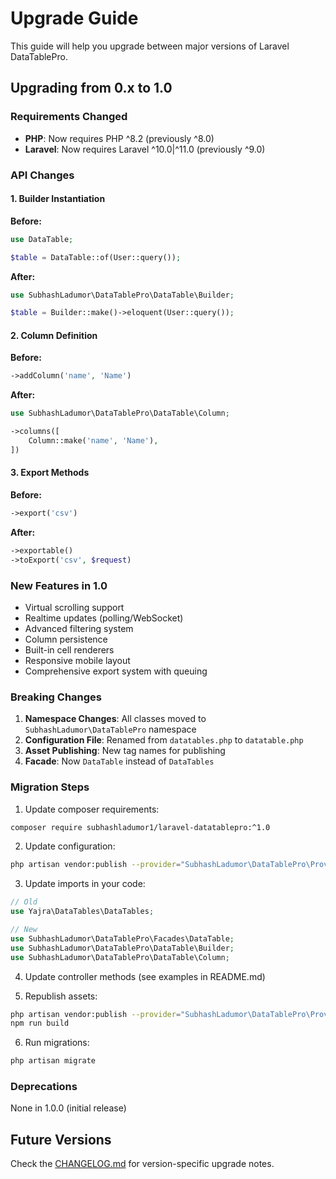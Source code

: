 # Upgrade Guide

This guide will help you upgrade between major versions of Laravel DataTablePro.

## Upgrading from 0.x to 1.0

### Requirements Changed

- **PHP**: Now requires PHP ^8.2 (previously ^8.0)
- **Laravel**: Now requires Laravel ^10.0|^11.0 (previously ^9.0)

### API Changes

#### 1. Builder Instantiation

**Before:**
```php
use DataTable;

$table = DataTable::of(User::query());
```

**After:**
```php
use SubhashLadumor\DataTablePro\DataTable\Builder;

$table = Builder::make()->eloquent(User::query());
```

#### 2. Column Definition

**Before:**
```php
->addColumn('name', 'Name')
```

**After:**
```php
use SubhashLadumor\DataTablePro\DataTable\Column;

->columns([
    Column::make('name', 'Name'),
])
```

#### 3. Export Methods

**Before:**
```php
->export('csv')
```

**After:**
```php
->exportable()
->toExport('csv', $request)
```

### New Features in 1.0

- Virtual scrolling support
- Realtime updates (polling/WebSocket)
- Advanced filtering system
- Column persistence
- Built-in cell renderers
- Responsive mobile layout
- Comprehensive export system with queuing

### Breaking Changes

1. **Namespace Changes**: All classes moved to `SubhashLadumor\DataTablePro` namespace
2. **Configuration File**: Renamed from `datatables.php` to `datatable.php`
3. **Asset Publishing**: New tag names for publishing
4. **Facade**: Now `DataTable` instead of `DataTables`

### Migration Steps

1. Update composer requirements:
```bash
composer require subhashladumor1/laravel-datatablepro:^1.0
```

2. Update configuration:
```bash
php artisan vendor:publish --provider="SubhashLadumor\DataTablePro\Providers\DataTableServiceProvider" --tag="datatable-config" --force
```

3. Update imports in your code:
```php
// Old
use Yajra\DataTables\DataTables;

// New
use SubhashLadumor\DataTablePro\Facades\DataTable;
use SubhashLadumor\DataTablePro\DataTable\Builder;
use SubhashLadumor\DataTablePro\DataTable\Column;
```

4. Update controller methods (see examples in README.md)

5. Republish assets:
```bash
php artisan vendor:publish --provider="SubhashLadumor\DataTablePro\Providers\DataTableServiceProvider" --tag="datatable-assets" --force
npm run build
```

6. Run migrations:
```bash
php artisan migrate
```

### Deprecations

None in 1.0.0 (initial release)

## Future Versions

Check the [CHANGELOG.md](CHANGELOG.md) for version-specific upgrade notes.
